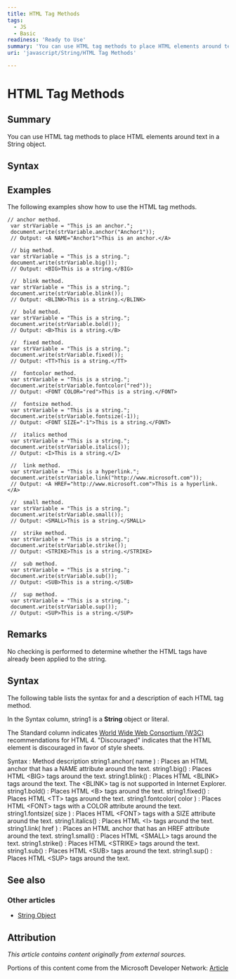 ```yaml
---
title: HTML Tag Methods
tags:
  - JS
  - Basic
readiness: 'Ready to Use'
summary: 'You can use HTML tag methods to place HTML elements around text in a String object.'
uri: 'javascript/String/HTML Tag Methods'

---
```

# HTML Tag Methods

## Summary

You can use HTML tag methods to place HTML elements around text in a String object.

## Syntax

## Examples

The following examples show how to use the HTML tag methods.

``` {.js}
// anchor method.
 var strVariable = "This is an anchor.";
 document.write(strVariable.anchor("Anchor1"));
 // Output: <A NAME="Anchor1">This is an anchor.</A>

 // big method.
 var strVariable = "This is a string.";
 document.write(strVariable.big());
 // Output: <BIG>This is a string.</BIG>

 //  blink method.
 var strVariable = "This is a string.";
 document.write(strVariable.blink());
 // Output: <BLINK>This is a string.</BLINK>

 //  bold method.
 var strVariable = "This is a string.";
 document.write(strVariable.bold());
 // Output: <B>This is a string.</B>

 //  fixed method.
 var strVariable = "This is a string.";
 document.write(strVariable.fixed());
 // Output: <TT>This is a string.</TT>

 //  fontcolor method.
 var strVariable = "This is a string.";
 document.write(strVariable.fontcolor("red"));
 // Output: <FONT COLOR="red">This is a string.</FONT>

 //  fontsize method.
 var strVariable = "This is a string.";
 document.write(strVariable.fontsize(-1));
 // Output: <FONT SIZE="-1">This is a string.</FONT>

 //  italics method
 var strVariable = "This is a string.";
 document.write(strVariable.italics());
 // Output: <I>This is a string.</I>

 //  link method.
 var strVariable = "This is a hyperlink.";
 document.write(strVariable.link("http://www.microsoft.com"));
 // Output: <A HREF="http://www.microsoft.com">This is a hyperlink.</A>

 //  small method.
 var strVariable = "This is a string.";
 document.write(strVariable.small());
 // Output: <SMALL>This is a string.</SMALL>

 //  strike method.
 var strVariable = "This is a string.";
 document.write(strVariable.strike());
 // Output: <STRIKE>This is a string.</STRIKE>

 //  sub method.
 var strVariable = "This is a string.";
 document.write(strVariable.sub());
 // Output: <SUB>This is a string.</SUB>

 //  sup method.
 var strVariable = "This is a string.";
 document.write(strVariable.sup());
 // Output: <SUP>This is a string.</SUP>
```

## Remarks

No checking is performed to determine whether the HTML tags have already been applied to the string.

## Syntax

The following table lists the syntax for and a description of each HTML tag method.

In the Syntax column, string1 is a **String** object or literal.

The Standard column indicates [World Wide Web Consortium (W3C)](http://go.microsoft.com/fwlink/?LinkId=199553) recommendations for HTML 4. "Discouraged" indicates that the HTML element is discouraged in favor of style sheets.

Syntax
:   Method description
string1.anchor( name )
:   Places an HTML anchor that has a NAME attribute around the text.
string1.big()
:   Places HTML \<BIG\> tags around the text.
string1.blink()
:   Places HTML \<BLINK\> tags around the text. The \<BLINK\> tag is not supported in Internet Explorer.
string1.bold()
:   Places HTML \<B\> tags around the text.
string1.fixed()
:   Places HTML \<TT\> tags around the text.
string1.fontcolor( color )
:   Places HTML \<FONT\> tags with a COLOR attribute around the text.
string1.fontsize( size )
:   Places HTML \<FONT\> tags with a SIZE attribute around the text.
string1.italics()
:   Places HTML \<I\> tags around the text.
string1.link( href )
:   Places an HTML anchor that has an HREF attribute around the text.
string1.small()
:   Places HTML \<SMALL\> tags around the text.
string1.strike()
:   Places HTML \<STRIKE\> tags around the text.
string1.sub()
:   Places HTML \<SUB\> tags around the text.
string1.sup()
:   Places HTML \<SUP\> tags around the text.

## See also

### Other articles

-   [String Object](/javascript/String)

## Attribution

*This article contains content originally from external sources.*

Portions of this content come from the Microsoft Developer Network: [Article](http://msdn.microsoft.com/en-us/library/ie/ff806183(v=vs.94).aspx)

